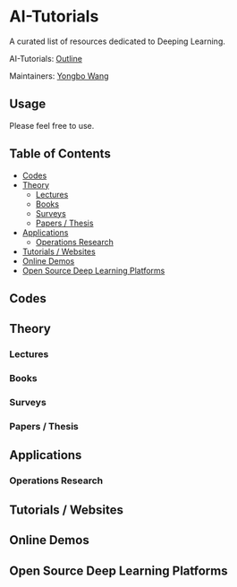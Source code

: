 # AI-Tutorials

A curated list of resources dedicated to Deeping Learning.

AI-Tutorials: [Outline](https://github.com/yongbowin/AI-Tutorials)

Maintainers: [Yongbo Wang](https://github.com/yongbowin)


## Usage
Please feel free to use.

## Table of Contents

 - [Codes](#codes)
 - [Theory](#theory)
   - [Lectures](#lectures)
   - [Books](#books)
   - [Surveys](#surveys)
   - [Papers / Thesis](#papers--thesis)
 - [Applications](#applications)
   - [Operations Research](#operations-research)
 - [Tutorials / Websites](#tutorials--websites)
 - [Online Demos](#online-demos)
 - [Open Source Deep Learning Platforms](#open-source-deep-learning-platforms)

## Codes

## Theory

### Lectures

### Books

### Surveys

### Papers / Thesis

## Applications

### Operations Research

## Tutorials / Websites

## Online Demos

## Open Source Deep Learning Platforms


